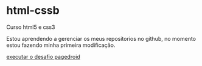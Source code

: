 # html-cssb
 Curso html5 e css3

Estou aprendendo a gerenciar os meus repositorios no github, no momento estou fazendo minha primeira modificação.

<a href="https://wesleysantanadev.github.io/html-cssb/desafios/desafio10/pagedroid.html">executar o desafio pagedroid</a>